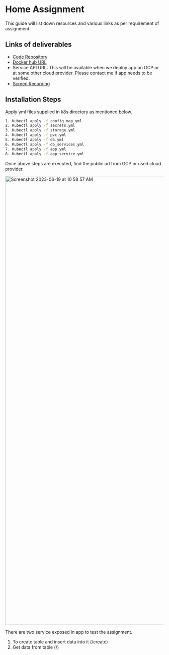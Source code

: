 # Home Assignment
This guide will list down resources and various links as per requirement of assignment.

## Links of deliverables

- [Code Repository ](https://github.com/ranamanoj114/Kubernetes_micro_service)
- [Docker hub URL](https://hub.docker.com/repository/docker/manojrana114/kubernetes_micro_service/general)
- Service API URL: This will be available when we deploy app on GCP or at some other cloud provider. Please contact me if app needs to be verified.
- [Screen Recording]()

## Installation Steps
Apply yml files supplied in k8s directory as mentioned below.

```sh
1. Kubectl apply -f config_map.yml
2. Kubectl apply -f secrets.yml
3. Kubectl apply -f storage.yml
4. Kubectl apply -f pvc.yml
5. Kubectl apply -f db.yml
6. Kubectl apply -f db_services.yml
7. Kubectl apply -f app.yml
8. Kubectl apply -f app_service.yml
```

Once above steps are executed, find the public url from GCP or used cloud provider.



<img width="1421" alt="Screenshot 2023-06-19 at 10 58 57 AM" src="https://github.com/ranamanoj114/Kubernetes_micro_service/assets/114919655/1baa92bc-8da8-4cb2-869d-48a85fbb465d">

There are two service exposed in app to test the assignment.
1. To create table and insert data into it (/create)
2. Get data from table (/)

